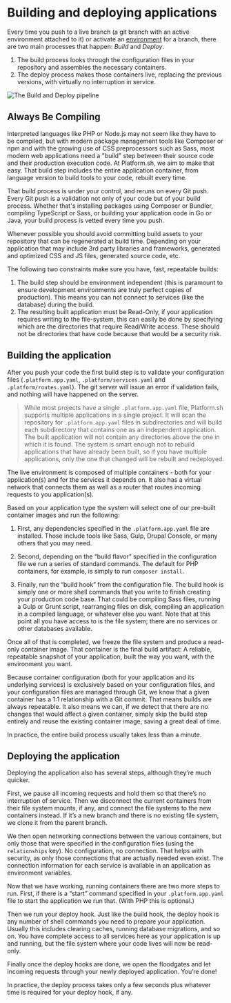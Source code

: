 # Building and deploying applications

Every time you push to a live branch (a git branch with an active environment attached to it) or activate an [environment](administration/web/environments.md) for a branch, there are two main processes that happen: *Build* and *Deploy*.  

1.  The build process looks through the configuration files in your repository and assembles the necessary containers.  
2. The deploy process makes those containers live, replacing the previous versions, with virtually no interruption in service.

![The Build and Deploy pipeline](/images/build-pipeline.svg)

## Always Be Compiling

Interpreted languages like PHP or Node.js may not seem like they have to be compiled, but with modern package management tools like Composer or npm and with the growing use of CSS preprocessors such as Sass, most modern web applications need a "build" step between their source code and their production execution code.  At Platform.sh, we aim to make that easy.  That build step includes the entire application container, from language version to build tools to your code, rebuilt every time.

That build process is under your control, and reruns on every Git push.  Every Git push is a validation not only of your code but of your build process.  Whether that's installing packages using Composer or Bundler, compiling TypeScript or Sass, or building your application code in Go or Java, your build process is vetted every time you push.

Whenever possible you should avoid committing build assets to your repository that can be regenerated at build time.  Depending on your application that may include 3rd party libraries and frameworks, generated and optimized CSS and JS files, generated source code, etc.

The following two constraints make sure you have, fast, repeatable builds:

1. The build step should be environment independent (this is paramount to ensure development environments are truly perfect copies of production). This means you can not connect to services (like the database) during the build.
2. The resulting built application must be Read-Only, if your application requires writing to the file-system,  this can easily be done by specifying which are the directories that require Read/Write access. These should not be directories that have code because that would be a security risk.

## Building the application

After you push your code the first build step is to validate your configuration files (`.platform.app.yaml`, `.platform/services.yaml` and `.platform/routes.yaml`). The git server will issue an error if validation fails, and nothing will have happened on the server.

> While most projects have a single `.platform.app.yaml` file, Platform.sh supports multiple applications in a single project.  It will scan the repository for `.platform.app.yaml` files in subdirectories and will build each subdirectory that contains one as an independent application. The built application will not contain any directories above the one in which it is found. The system is smart enough not to rebuild applications that have already been built, so if you have multiple applications, only the one that changed will be rebuilt and redeployed.

The live environment is composed of multiple containers - both for your application(s) and for  the services it depends on. It also has a virtual network that connects them as well as a router that routes incoming requests to you application(s).

Based on your application type the system will select one of our pre-built container images and run the following:

1. First, any dependencies specified in the `.platform.app.yaml` file are installed.  Those include tools like Sass, Gulp, Drupal Console, or many others that you may need.  

2. Second, depending on the “build flavor” specified in the configuration file we run a series of standard commands. The default for PHP containers, for example, is simply to run `composer install`.

3. Finally, run the “build hook” from the configuration file.  The build hook is simply one or more shell commands that you write to finish creating your production code base.  That could be compiling Sass files, running a Gulp or Grunt script, rearranging files on disk, compiling an application in a compiled language, or whatever else you want.  Note that at this point all you have access to is the file system; there are no services or other databases available.

Once all of that is completed, we freeze the file system and produce a read-only container image.  That container is the final build artifact: A reliable, repeatable snapshot of your application, built the way you want, with the environment you want.

Because  container configuration (both for your application and its underlying services) is exclusively based on your configuration files, and your configuration files are managed through Git, we know that a given container has a 1:1 relationship with a Git commit.  That means builds are always repeatable.  It also means we can, if we detect that there are no changes that would affect a given container, simply skip the build step entirely and reuse the existing container image, saving a great deal of time.

In practice, the entire build process usually takes less than a minute.

## Deploying the application

Deploying the application also has several steps, although they’re much quicker.

First, we pause all incoming requests and hold them so that there’s no interruption of service.  Then we disconnect the current containers from their file system mounts, if any, and connect the file systems to the new containers instead.  If it’s a new branch and there is no existing file system, we clone it from the parent branch.

We then open networking connections between the various containers, but only those that were specified in the configuration files (using the `relationships` key).  No configuration, no connection. That helps with security, as only those connections that are actually needed even exist.  The connection information for each service is available in an application as environment variables.

Now that we have working, running containers there are two more steps to run.  First, if there is a “start” command specified in your `.platform.app.yaml` file to start the application we run that. (With PHP this is optional.)

Then we run your deploy hook.  Just like the build hook, the deploy hook is any number of shell commands you need to prepare your application.  Usually this includes clearing caches, running database migrations, and so on.  You have complete access to all services here as your application is up and running, but the file system where your code lives will now be read-only.

Finally once the deploy hooks are done, we open the floodgates and let incoming requests through your newly deployed application.  You’re done!

In practice, the deploy process takes only a few seconds plus whatever time is required for your deploy hook, if any.
